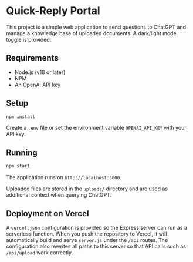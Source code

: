 # Quick-Reply Portal

This project is a simple web application to send questions to ChatGPT and manage a knowledge base of uploaded documents. A dark/light mode toggle is provided.

## Requirements

- Node.js (v18 or later)
- NPM
- An OpenAI API key

## Setup

```bash
npm install
```

Create a `.env` file or set the environment variable `OPENAI_API_KEY` with your API key.

## Running

```bash
npm start
```

The application runs on `http://localhost:3000`.

Uploaded files are stored in the `uploads/` directory and are used as additional context when querying ChatGPT.

## Deployment on Vercel

A `vercel.json` configuration is provided so the Express server can run as a serverless function. When you push the repository to Vercel, it will automatically build and serve `server.js` under the `/api` routes. The configuration also rewrites all paths to this server so that API calls such as `/api/upload` work correctly.
